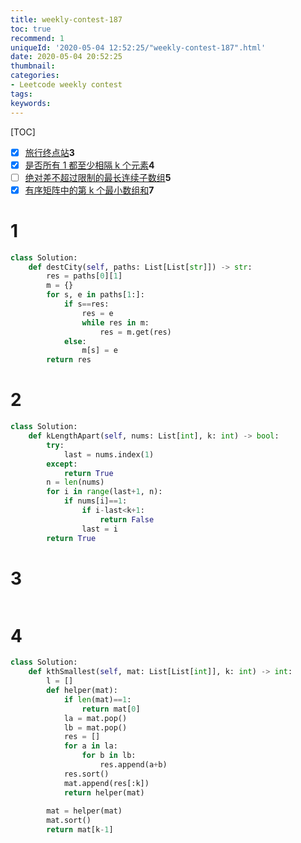```yaml
---
title: weekly-contest-187
toc: true
recommend: 1
uniqueId: '2020-05-04 12:52:25/"weekly-contest-187".html'
date: 2020-05-04 20:52:25
thumbnail:
categories:
- Leetcode weekly contest
tags:
keywords:
---
```


[TOC]

- [x] [旅行终点站](https://leetcode-cn.com/problems/destination-city/)**3**
- [x] [是否所有 1 都至少相隔 k 个元素](https://leetcode-cn.com/problems/check-if-all-1s-are-at-least-length-k-places-away/)**4**
- [ ] [绝对差不超过限制的最长连续子数组](https://leetcode-cn.com/problems/longest-continuous-subarray-with-absolute-diff-less-than-or-equal-to-limit/)**5**
- [x] [有序矩阵中的第 k 个最小数组和](https://leetcode-cn.com/problems/find-the-kth-smallest-sum-of-a-matrix-with-sorted-rows/)**7**

<!--more-->



# 1

```python
class Solution:
    def destCity(self, paths: List[List[str]]) -> str:
        res = paths[0][1]
        m = {}
        for s, e in paths[1:]:
            if s==res:
                res = e
                while res in m:
                    res = m.get(res)
            else:
                m[s] = e
        return res
```

# 2

```python
class Solution:
    def kLengthApart(self, nums: List[int], k: int) -> bool:
        try:
            last = nums.index(1)
        except:
            return True
        n = len(nums)
        for i in range(last+1, n):
            if nums[i]==1:
                if i-last<k+1:
                    return False
                last = i
        return True
```


# 3

```python

```


# 4

```python
class Solution:
    def kthSmallest(self, mat: List[List[int]], k: int) -> int:
        l = []
        def helper(mat):
            if len(mat)==1:
                return mat[0]
            la = mat.pop()
            lb = mat.pop()
            res = []
            for a in la:
                for b in lb:
                    res.append(a+b)
            res.sort()
            mat.append(res[:k])
            return helper(mat)
        
        mat = helper(mat)
        mat.sort()
        return mat[k-1]
```

